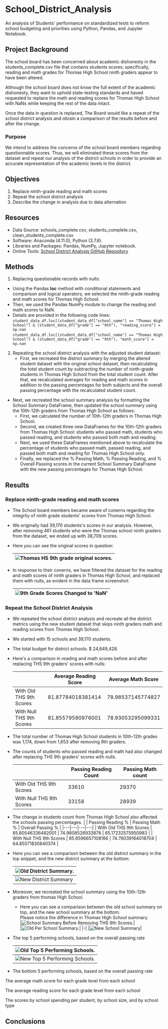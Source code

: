 # School_District_Analysis
An analysis of Students' performance on standardized tests to reform school budgeting and priorities using Python, Pandas, and Jupyter Notebook.

## Project Background
The school board has been concerned about academic dishonesty in the students_complete.csv file that contains students scores; specifically, reading and math grades for Thomas High School ninth graders appear to have been altered. <br>

Although the school board does not know the full extent of the academic dishonesty, they want to uphold state-testing standards and haved requested to replace the math and reading scores for Thomas High School with NaNs while keeping the rest of the data intact.<br>

Once the data in question is replaced, The Board would like a repeat of the school district analysis and obrain a comparison of the results before and after the change. 

### Purpose
We intend to address the concerns of the school board members regarding questionnable scores. Thus, we will eliminated these scores from the dataset and repeat our analysis of the district schools in order to provide an accurate representation of the academic levels in the district. 

## Objectives
1. Replace ninth-grade reading and math scores
2. Repeat the school district analysis
3. Describe the change in analysis due to data alternation

## Resources
- Data Source: schools_complete.csv, students_complete.csv, clean_students_complete.csv
- Software: Anaconda (4.11.0), Python (3.7.6).
- Libraries and Packages: Pandas, NumPy, Jupyter notebook.
- Online Tools: [School District Analysis GitHub Repository](https://github.com/Magzzie/School_District_Analysis)

## Methods

1. Replacing questionable records with nulls:
  - Using the Pandas **loc** method with conditional statements and comparison and logical operators, we selected the ninth-grade reading and math scores for Thomas High School. 
  - Then, we used the Pandas NumPy module to change the reading and math scores to NaN.
  - Details are provided in the following code lines: <br>
    `student_data_df.loc[(student_data_df["school_name"] == "Thomas High School") & (student_data_df["grade"] == "9th"), "reading_score"] = np.nan` <br> 
    `student_data_df.loc[(student_data_df["school_name"] == "Thomas High School") & (student_data_df["grade"] == "9th"), "math_score"] = np.nan`
  
2. Repeating the school district analysis with the adjusted student dataset:
    - First, we recreated the district summary by merging the altered student dataset with the original school dataset, then recalculating the total student count by subtracting the number of ninth-grade students in Thomas High School from the total student count. After that, we recalculated averages for reading and math scores in addition to the passing percentages for both subjects and the overall passing percentage with the recalculated student count.
  - Next, we recreated the school summary analysis by formatting the School Summary DataFrame, then updated the school summary using the 10th-12th graders from Thomas High School as follows:
    - First, we calculated the number of 10th-12th graders in Thomas High School.
    - Second, we created three new DataFrames for the 10th-12th graders from Thomas High School: students who passed math, students who passed reading, and students who passed both math and reading.
    - Next, we used these DataFrames mentioned above to recalculate the percentage of students who passed math, passed reading, and passed both math and reading for Thomas High School only.
    - Finally, we replaced the % Passing Math, % Passing Reading, and % Overall Passing scores in the current School Summary DataFrame with the new passing percentages for Thomas High School.



## Results
### Replace ninth-grade reading and math scores
- The School board members became aware of conerns regarding the integrity of ninth grade students' scores from Thomas High School. <br>
- We originally had 39,170 students's scores in our analysis. However, after removing 461 students who were the Thomas school ninth graders from the dataset, we ended up with 38,709 scores. 
- Here you can see the original scores in question: <br>
  
  |![Thomas HS 9th grade original scores.](./Images/false_scores_before.png)|
  |-|
  
- In response to their conerns, we have filtered the dataset for the reading and math scores of ninth graders in Thomas High School, and replaced them with nulls, as evident in the data frame screenshot: <br>
  
  |![9th Grade Scores Changed to 'NaN'](./Images/Deliverable1_Scores_NaN.png)|
  |-|
 
### Repeat the School District Analysis
- We repeated the school district analysis and recreate all the district metrics using the new student dataset that skips ninth graders math and reading scores from Thomas High School. 
- We started with 15 schools and 39,170 students.
- The total budget for district schools: $ 24,649,428.
- Here's a comparison in reading and math scores before and after replacing THS 9th graders' scores with nulls: <br>
  
    |  | Average Reading Score | Average Math Score | 
    |---|---|---|
    | With Old THS 9th Scores | 81.87784018381414 | 78.98537145774827 |
    | With Null THS 9th Scores | 81.85579580976001 | 78.93053295099331 |
    
- The total number of Thomas High School students in 10th-12th grades was 1,174, down from 1,653 after removing 9th graders.
- The counts of students who passed reading and math had also changed after replacing THS 9th graders' scores with nulls. <br>

    |  | Passing Reading Count | Passing Math count  | 
    |---|---|---|
    | With Old THS 9th Scores | 33610 | 29370 |
    | With Null THS 9th Scores | 33158 | 28939 |

- The change in students count from Thomas High School also affected the schools passing percentages. 
    |  | Passing Reading % | Passing Math % | Overall Passing % |
    |---|---|---|---|
    | With Old THS 9th Scores | 85.80546336482001 | 74.9808526933878 | 65.17232575950983 |
    | With Null THS 9th Scores | 85.6596657108166 | 74.76039164018704 | 64.85571830840374 |

- Here you can see a comparison between the old district summary in the top snippet, and the new district summary at the bottom: <br>

  |![Old District Summary.](./Images/THS_with_9th.png)|
  |-|
  |![New District Summary](./Images/New_District_Summary.png)|

- Moreover, we recreated the school summary using the 10th-12th graders from thomas High School.
  - Here you can see a comparison between the old school summary on top, and the new school summary at the bottom. <br>
  Please notice the difference in Thomas High School summary. <br>
  |![School Summary Before Removing THS 9th Scores.](./Images/THS_with_9th.png)|  
  |![Old Per School Summary.](./Images/old_per_school_summary.png)|
  |-|
  |![New School Summary](./Images/New_Per_School_Summary.png)|
  
- The top 5 performing schools, based on the overall passing rate

  |![Old Top 5 Performing Schools.](./Images/)|
  |-|
  |![New Top 5 Performing Schools.](./Images/new_top_5.png)

- The bottom 5 performing schools, based on the overall passing rate

The average math score for each grade level from each school

The average reading score for each grade level from each school

The scores by school spending per student, by school size, and by school type

## Conclusions

















